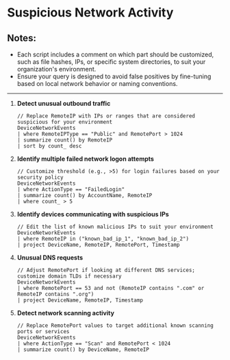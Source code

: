 # Suspicious Network Activity

## Notes:
- Each script includes a comment on which part should be customized, such as file hashes, IPs, or specific system directories, to suit your organization's environment.
- Ensure your query is designed to avoid false positives by fine-tuning based on local network behavior or naming conventions.

---

1. **Detect unusual outbound traffic**
   ```kql
   // Replace RemoteIP with IPs or ranges that are considered suspicious for your environment
   DeviceNetworkEvents
   | where RemoteIPType == "Public" and RemotePort > 1024
   | summarize count() by RemoteIP
   | sort by count_ desc
   ```

2. **Identify multiple failed network logon attempts**
   ```kql
   // Customize threshold (e.g., >5) for login failures based on your security policy
   DeviceNetworkEvents
   | where ActionType == "FailedLogin"
   | summarize count() by AccountName, RemoteIP
   | where count_ > 5
   ```

3. **Identify devices communicating with suspicious IPs**
   ```kql
   // Edit the list of known malicious IPs to suit your environment
   DeviceNetworkEvents
   | where RemoteIP in ("known_bad_ip_1", "known_bad_ip_2")
   | project DeviceName, RemoteIP, RemotePort, Timestamp
   ```

4. **Unusual DNS requests**
   ```kql
   // Adjust RemotePort if looking at different DNS services; customize domain TLDs if necessary
   DeviceNetworkEvents
   | where RemotePort == 53 and not (RemoteIP contains ".com" or RemoteIP contains ".org")
   | project DeviceName, RemoteIP, Timestamp
   ```

5. **Detect network scanning activity**
   ```kql
   // Replace RemotePort values to target additional known scanning ports or services
   DeviceNetworkEvents
   | where ActionType == "Scan" and RemotePort < 1024
   | summarize count() by DeviceName, RemoteIP
   ```
